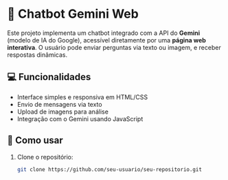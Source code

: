 # 🤖 Chatbot Gemini Web

Este projeto implementa um chatbot integrado com a API do **Gemini** (modelo de IA do Google), acessível diretamente por uma **página web interativa**. O usuário pode enviar perguntas via texto ou imagem, e receber respostas dinâmicas.

## 💻 Funcionalidades

- Interface simples e responsiva em HTML/CSS
- Envio de mensagens via texto
- Upload de imagens para análise
- Integração com o Gemini usando JavaScript

## 🚀 Como usar

1. Clone o repositório:
   ```bash
   git clone https://github.com/seu-usuario/seu-repositorio.git
